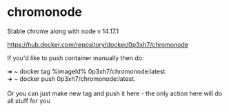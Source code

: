 # chromonode
Stable chrome along with node v 14.17.1

https://hub.docker.com/repository/docker/0p3xh7/chromonode

If you'd like to push container manually then do:

➜  ~ docker tag %imageId% 0p3xh7/chromonode:latest<br>
➜  ~ docker push 0p3xh7/chromonode:latest. <br><br>
Or you can just make new tag and push it here - the only action here will do all stuff for you
